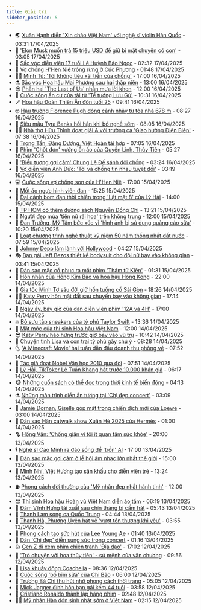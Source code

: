 ```yaml
---
title: Giải trí
sidebar_position: 5
---
```


<!-- vnexpress-giai-tri:START -->
- 🌏 [Xuân Hạnh diễn &#39;Xin chào Việt Nam&#39; với nghệ sĩ violin Hàn Quốc](https://vnexpress.net/xuan-hanh-dien-xin-chao-viet-nam-voi-nghe-si-violin-han-quoc-4873994.html) - 03:31 17/04/2025
- 💫 [&#39;Elon Musk muốn trả 15 triệu USD để giữ bí mật chuyện có con&#39;](https://vnexpress.net/elon-musk-muon-tra-15-trieu-usd-de-giu-bi-mat-chuyen-co-con-4875029.html) - 03:05 17/04/2025
- 🌮 [Sắc vóc diễn viên 17 tuổi Lê Huỳnh Bảo Ngọc](https://vnexpress.net/sac-voc-dien-vien-17-tuoi-le-huynh-bao-ngoc-4874915.html) - 02:32 17/04/2025
- 🧠 [Vợ chồng H&#39;Hen Niê trồng rừng ở Cúc Phương](https://vnexpress.net/vo-chong-h-hen-nie-trong-rung-o-cuc-phuong-4874955.html) - 01:48 17/04/2025
- 👨‍🏫 [Minh Tú: &#39;Tôi không tiêu xài tiền của chồng&#39;](https://vnexpress.net/minh-tu-toi-khong-tieu-xai-tien-cua-chong-4873802.html) - 17:00 16/04/2025
- ⚗️ [Sắc vóc Hoa hậu Mai Phương sau hai thập niên](https://vnexpress.net/sac-voc-hoa-hau-mai-phuong-sau-hai-thap-nien-4874634.html) - 13:00 16/04/2025
- 😎 [Phần hai &#39;The Last of Us&#39; nhận mưa lời khen](https://vnexpress.net/phan-hai-the-last-of-us-nhan-mua-loi-khen-4874809.html) - 12:00 16/04/2025
- 🫣 [Cuộc sống ẩn cư của tài tử &#39;Tể tướng Lưu Gù&#39;](https://vnexpress.net/cuoc-song-an-cu-cua-tai-tu-te-tuong-luu-gu-4874876.html) - 10:31 16/04/2025
- 🪄 [Hoa hậu Đoàn Thiên Ân đón tuổi 25](https://vnexpress.net/hoa-hau-doan-thien-an-don-tuoi-25-4874727.html) - 09:41 16/04/2025
- 🤓 [Hậu trường Florence Pugh đóng cảnh nhảy từ tòa nhà 678 m](https://vnexpress.net/hau-truong-florence-pugh-dong-canh-nhay-tu-toa-nha-678-m-4874543.html) - 08:27 16/04/2025
- 🫶 [Siêu mẫu Tyra Banks hối hận khi bỏ nghề sớm](https://vnexpress.net/sieu-mau-tyra-banks-hoi-han-khi-bo-nghe-som-4874553.html) - 08:05 16/04/2025
- 🧑‍🏫 [Nhà thơ Hữu Thỉnh đoạt giải A với trường ca &#39;Giao hưởng Điện Biên&#39;](https://vnexpress.net/nha-tho-huu-thinh-doat-giai-a-voi-truong-ca-giao-huong-dien-bien-4874665.html) - 07:38 16/04/2025
- 🦄 [Trọng Tấn, Đăng Dương, Việt Hoàn tái hợp](https://vnexpress.net/trong-tan-dang-duong-viet-hoan-tai-hop-4874586.html) - 07:05 16/04/2025
- 💫 [Phim &#39;Chốt đơn&#39; vướng ồn ào của Quyền Linh, Thùy Tiên](https://vnexpress.net/phim-chot-don-vuong-on-ao-cua-quyen-linh-thuy-tien-4874449.html) - 05:27 16/04/2025
- 🎊 [&#39;Biểu tượng gợi cảm&#39; Chung Lệ Đề sánh đôi chồng](https://vnexpress.net/bieu-tuong-goi-cam-chung-le-de-sanh-doi-chong-4874609.html) - 03:24 16/04/2025
- 👹 [Vợ diễn viên Anh Đức: &#39;Tôi và chồng tin nhau tuyệt đối&#39;](https://vnexpress.net/vo-dien-vien-anh-duc-toi-va-chong-tin-nhau-tuyet-doi-4874133.html) - 03:19 16/04/2025
- 💻 [Cuộc sống vợ chồng son của H&#39;Hen Niê](https://vnexpress.net/cuoc-song-vo-chong-son-cua-h-hen-nie-4873738.html) - 17:00 15/04/2025
- 🤡 [Mốt áo ngực hình viên đạn](https://vnexpress.net/mot-ao-nguc-hinh-vien-dan-4873382.html) - 15:25 15/04/2025
- 🥰 [Đại cảnh bom đạn thời chiến trong &#39;Lật mặt 8&#39; của Lý Hải](https://vnexpress.net/dai-canh-bom-dan-thoi-chien-trong-lat-mat-8-cua-ly-hai-4874361.html) - 14:00 15/04/2025
- 🚀 [TP HCM có thêm đường sách Nguyễn Đổng Chi](https://vnexpress.net/tp-hcm-co-them-duong-sach-nguyen-dong-chi-4874405.html) - 13:21 15/04/2025
- 📝 [Người đẹp múa &#39;tiên nữ rải hoa&#39; trên không trung](https://vnexpress.net/nguoi-dep-mua-tien-nu-rai-hoa-tren-khong-trung-4874399.html) - 12:00 15/04/2025
- 🐲 [Đan Trường, Mỹ Tâm bức xúc vì &#39;hình ảnh bị sử dụng quảng cáo sữa&#39;](https://vnexpress.net/dan-truong-my-tam-buc-xuc-vi-hinh-anh-bi-su-dung-quang-cao-sua-4874325.html) - 10:20 15/04/2025
- 🎃 [Loạt chương trình nghệ thuật kỷ niệm 50 năm thống nhất đất nước](https://vnexpress.net/loat-chuong-trinh-nghe-thuat-ky-niem-50-nam-thong-nhat-dat-nuoc-4874148.html) - 07:59 15/04/2025
- 🤠 [Johnny Depp làm lành với Hollywood](https://vnexpress.net/johnny-depp-lam-lanh-voi-hollywood-4874061.html) - 04:27 15/04/2025
- 🎭 [Bạn gái Jeff Bezos thiết kế bodysuit cho đội nữ bay vào không gian](https://vnexpress.net/ban-gai-jeff-bezos-thiet-ke-bodysuit-cho-doi-nu-bay-vao-khong-gian-4874128.html) - 03:41 15/04/2025
- 🧰 [Dàn sao mặc cổ phục ra mắt phim &#39;Thám tử Kiên&#39;](https://vnexpress.net/dan-sao-mac-co-phuc-ra-mat-phim-tham-tu-kien-4873986.html) - 01:31 15/04/2025
- 🦍 [Hôn nhân của Hồng Kim Bảo và hoa hậu Hong Kong](https://vnexpress.net/hon-nhan-cua-hong-kim-bao-va-hoa-hau-hong-kong-4873631.html) - 22:00 14/04/2025
- 🌝 [Gia tộc Minh Tơ sáu đời giữ hồn tuồng cổ Sài Gòn](https://vnexpress.net/gia-toc-minh-to-sau-doi-giu-hon-tuong-co-sai-gon-4871757.html) - 18:26 14/04/2025
- 🧑‍💻 [Katy Perry hôn mặt đất sau chuyến bay vào không gian](https://vnexpress.net/katy-perry-hon-mat-dat-sau-chuyen-bay-vao-khong-gian-4874007.html) - 17:14 14/04/2025
- 🥸 [Ngày ấy, bây giờ của dàn diễn viên phim &#39;12A và 4H&#39;](https://vnexpress.net/ngay-ay-bay-gio-cua-dan-dien-vien-phim-12a-va-4h-4872442.html) - 17:00 14/04/2025
- 🔥 [Bộ sưu tập sneakers của tỷ phú Taylor Swift](https://vnexpress.net/bo-suu-tap-sneakers-cua-ty-phu-taylor-swift-4873711.html) - 13:36 14/04/2025
- 🐎 [Mặt mộc của thí sinh Hoa hậu Việt Nam](https://vnexpress.net/mat-moc-cua-thi-sinh-hoa-hau-viet-nam-4873779.html) - 12:00 14/04/2025
- 😎 [Katy Perry hào hứng trước giờ bay vào vũ trụ](https://vnexpress.net/katy-perry-hao-hung-truoc-gio-bay-vao-vu-tru-4873873.html) - 10:42 14/04/2025
- 🦄 [Chuyện tình Lisa và con trai tỷ phú gây chú ý](https://vnexpress.net/chuyen-tinh-lisa-va-con-trai-ty-phu-gay-chu-y-4873789.html) - 08:28 14/04/2025
- 🌜 [&#39;A Minecraft Movie&#39; hai tuần dẫn đầu doanh thu phòng vé](https://vnexpress.net/a-minecraft-movie-hai-tuan-dan-dau-doanh-thu-phong-ve-4873549.html) - 07:52 14/04/2025
- 🚦 [Tác giả đoạt Nobel Văn học 2010 qua đời](https://vnexpress.net/tac-gia-doat-nobel-van-hoc-2010-qua-doi-4873757.html) - 07:51 14/04/2025
- 🧐 [Lý Hải, TikToker Lê Tuấn Khang hát trước 10.000 khán giả](https://vnexpress.net/ly-hai-tiktoker-le-tuan-khang-hat-truoc-10-000-khan-gia-4873636.html) - 06:17 14/04/2025
- 🐵 [Những cuốn sách có thể đọc trong thời kinh tế biến động](https://vnexpress.net/nhung-cuon-sach-co-the-doc-trong-thoi-kinh-te-bien-dong-4872455.html) - 04:13 14/04/2025
- ⚗️ [Những màn trình diễn ấn tượng tại &#39;Chị đẹp concert&#39;](https://vnexpress.net/nhung-man-trinh-dien-an-tuong-tai-chi-dep-concert-4873313.html) - 03:09 14/04/2025
- 👺 [Jamie Dornan, Giselle góp mặt trong chiến dịch mới của Loewe](https://vnexpress.net/jamie-dornan-giselle-gop-mat-trong-chien-dich-moi-cua-loewe-4872665.html) - 03:00 14/04/2025
- 🌊 [Dàn sao Hàn catwalk show Xuân Hè 2025 của Hermès](https://vnexpress.net/dan-sao-han-catwalk-show-xuan-he-2025-cua-hermes-4873444.html) - 01:00 14/04/2025
- 🪜 [Hồng Vân: &#39;Chồng giận vì tôi ít quan tâm sức khỏe&#39;](https://vnexpress.net/hong-van-chong-gian-vi-toi-it-quan-tam-suc-khoe-4872291.html) - 20:00 13/04/2025
- 🕴 [Nghệ sĩ Cao Minh ra đảo sống để &#39;trốn&#39; AI](https://vnexpress.net/nghe-si-cao-minh-ra-dao-song-de-tron-ai-4873414.html) - 17:00 13/04/2025
- 💃 [Dàn sao mặc gợi cảm ở lễ hội âm nhạc lớn nhất thế giới](https://vnexpress.net/dan-sao-mac-goi-cam-o-le-hoi-am-nhac-lon-nhat-the-gioi-4873359.html) - 15:00 13/04/2025
- 🦄 [Minh Nhí, Việt Hương tạo sân khấu cho diễn viên trẻ](https://vnexpress.net/minh-nhi-viet-huong-tao-san-khau-cho-dien-vien-tre-4873432.html) - 13:24 13/04/2025
- ⛽️ [Phong cách đời thường của &#39;Mỹ nhân đẹp nhất hành tinh&#39;](https://vnexpress.net/phong-cach-doi-thuong-cua-my-nhan-dep-nhat-hanh-tinh-4873446.html) - 12:00 13/04/2025
- 😎 [Thí sinh Hoa hậu Hoàn vũ Việt Nam diễn áo tắm](https://vnexpress.net/thi-sinh-hoa-hau-hoan-vu-viet-nam-dien-ao-tam-4873370.html) - 06:19 13/04/2025
- 🌊 [Đàm Vĩnh Hưng tái xuất sau chín tháng bị cấm hát](https://vnexpress.net/dam-vinh-hung-tai-xuat-sau-chin-thang-bi-cam-hat-4873354.html) - 05:43 13/04/2025
- 🐲 [Thanh Lam song ca Quốc Trung](https://vnexpress.net/thanh-lam-song-ca-quoc-trung-4873351.html) - 04:44 13/04/2025
- 💂 [Thanh Hà, Phương Uyên hát về &#39;vượt tổn thương khi yêu&#39;](https://vnexpress.net/thanh-ha-phuong-uyen-hat-ve-vuot-ton-thuong-khi-yeu-4872865.html) - 03:55 13/04/2025
- 🙉 [Phong cách tạo sức hút của Lee Young Ae](https://vnexpress.net/phong-cach-tao-suc-hut-cua-lee-young-ae-4872976.html) - 01:40 13/04/2025
- 💪 [Dàn &#39;Chị đẹp&#39; diễn sung sức trong concert](https://vnexpress.net/dan-chi-dep-dien-sung-suc-trong-concert-4873285.html) - 01:16 13/04/2025
- 👍 [Gen Z đi xem phim chiến tranh &#39;Địa đạo&#39;](https://vnexpress.net/gen-z-di-xem-phim-chien-tranh-dia-dao-4873064.html) - 17:02 12/04/2025
- 💪 [&#39;Trò chuyện với hoa thủy tiên&#39; - sứ mệnh của văn chương](https://vnexpress.net/tro-chuyen-voi-hoa-thuy-tien-su-menh-cua-van-chuong-4873142.html) - 09:56 12/04/2025
- 💄 [Lisa khuấy động Coachella](https://vnexpress.net/lisa-khuay-dong-coachella-4873151.html) - 08:36 12/04/2025
- 🦩 [Cuộc sống &#39;bố bỉm sữa&#39; của Chi Bảo](https://vnexpress.net/cuoc-song-bo-bim-sua-cua-chi-bao-4872421.html) - 06:00 12/04/2025
- 🥸 [Trương Bá Chi thu hút nhờ phong cách thời trang](https://vnexpress.net/truong-ba-chi-thu-hut-nho-phong-cach-thoi-trang-4872832.html) - 05:05 12/04/2025
- 🧰 [Mick Jagger đính hôn bạn gái kém 44 tuổi](https://vnexpress.net/mick-jagger-dinh-hon-ban-gai-kem-44-tuoi-4873035.html) - 03:58 12/04/2025
- 💼 [Cristiano Ronaldo thành lập hãng phim](https://vnexpress.net/cristiano-ronaldo-thanh-lap-hang-phim-4873051.html) - 02:48 12/04/2025
- 🧑‍💻 [Mỹ nhân Hàn đón sinh nhật sớm ở Việt Nam](https://vnexpress.net/my-nhan-han-don-sinh-nhat-som-o-viet-nam-4872973.html) - 02:15 12/04/2025<!-- vnexpress-giai-tri:END -->
